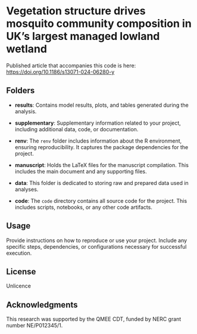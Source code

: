 # Vegetation structure drives mosquito community composition in UK’s largest managed lowland wetland

Published article that accompanies this code is here: https://doi.org/10.1186/s13071-024-06280-y

## Folders

- **results**: Contains model results, plots, and tables generated during the analysis.

- **supplementary**: Supplementary information related to your project, including additional data, code, or documentation.

- **renv**: The `renv` folder includes information about the R environment, ensuring reproducibility. It captures the package dependencies for the project.

- **manuscript**: Holds the LaTeX files for the manuscript compilation. This includes the main document and any supporting files.

- **data**: This folder is dedicated to storing raw and prepared data used in analyses.

- **code**: The `code` directory contains all source code for the project. This includes scripts, notebooks, or any other code artifacts.

## Usage

Provide instructions on how to reproduce or use your project. Include any specific steps, dependencies, or configurations necessary for successful execution.

## License

Unlicence

## Acknowledgments

This research was supported by the QMEE CDT, funded by NERC grant number NE/P012345/1.
